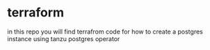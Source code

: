 # terraform

in this repo you will find terrafrom code for how to create a postgres instance using tanzu postgres operator 